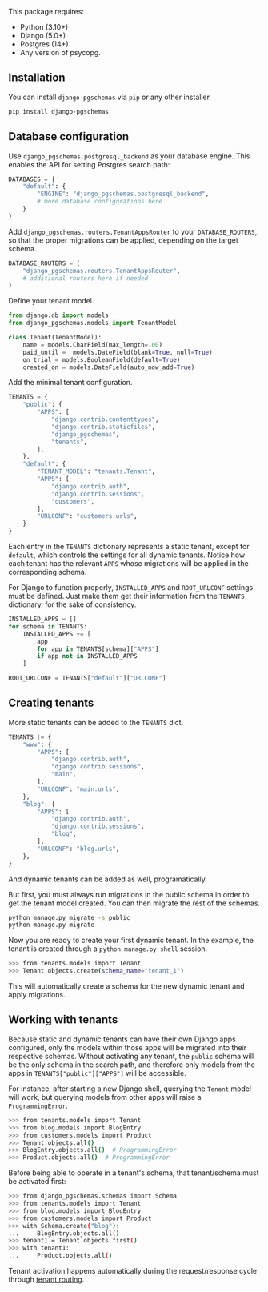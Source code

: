 This package requires:

- Python (3.10+)
- Django (5.0+)
- Postgres (14+)
- Any version of psycopg.

## Installation

You can install `django-pgschemas` via `pip` or any other installer.

```bash
pip install django-pgschemas
```

## Database configuration

Use `django_pgschemas.postgresql_backend` as your database engine. This enables the API for setting Postgres search path:

```python title="settings.py"
DATABASES = {
    "default": {
        "ENGINE": "django_pgschemas.postgresql_backend",
        # more database configurations here
    }
}
```

Add `django_pgschemas.routers.TenantAppsRouter` to your `DATABASE_ROUTERS`, so that the proper migrations can be applied, depending on the target schema.

```python title="settings.py"
DATABASE_ROUTERS = (
    "django_pgschemas.routers.TenantAppsRouter",
    # additional routers here if needed
)
```

Define your tenant model.

```python title="tenants/models.py"
from django.db import models
from django_pgschemas.models import TenantModel

class Tenant(TenantModel):
    name = models.CharField(max_length=100)
    paid_until =  models.DateField(blank=True, null=True)
    on_trial = models.BooleanField(default=True)
    created_on = models.DateField(auto_now_add=True)
```

Add the minimal tenant configuration.

```python title="settings.py"
TENANTS = {
    "public": {
        "APPS": [
            "django.contrib.contenttypes",
            "django.contrib.staticfiles",
            "django_pgschemas",
            "tenants",
        ],
    },
    "default": {
        "TENANT_MODEL": "tenants.Tenant",
        "APPS": [
            "django.contrib.auth",
            "django.contrib.sessions",
            "customers",
        ],
        "URLCONF": "customers.urls",
    }
}
```

Each entry in the `TENANTS` dictionary represents a static tenant, except for `default`, which controls the settings for all dynamic tenants. Notice how each tenant has the relevant `APPS` whose migrations will be applied in the corresponding schema.

For Django to function properly, `INSTALLED_APPS` and `ROOT_URLCONF` settings must be defined. Just make them get their information from the `TENANTS` dictionary, for the sake of consistency.

```python title="settings.py"
INSTALLED_APPS = []
for schema in TENANTS:
    INSTALLED_APPS += [
        app
        for app in TENANTS[schema]["APPS"]
        if app not in INSTALLED_APPS
    ]

ROOT_URLCONF = TENANTS["default"]["URLCONF"]
```

## Creating tenants

More static tenants can be added to the `TENANTS` dict.

```python title="settings.py"
TENANTS |= {
    "www": {
        "APPS": [
            "django.contrib.auth",
            "django.contrib.sessions",
            "main",
        ],
        "URLCONF": "main.urls",
    },
    "blog": {
        "APPS": [
            "django.contrib.auth",
            "django.contrib.sessions",
            "blog",
        ],
        "URLCONF": "blog.urls",
    },
}
```

And dynamic tenants can be added as well, programatically.

But first, you must always run migrations in the public schema in order to get the tenant model created. You can then migrate the rest of the schemas.

```bash
python manage.py migrate -s public
python manage.py migrate
```

Now you are ready to create your first dynamic tenant. In the example, the tenant is created through a `python manage.py shell` session.

```bash
>>> from tenants.models import Tenant
>>> Tenant.objects.create(schema_name="tenant_1")
```

This will automatically create a schema for the new dynamic tenant and apply migrations.

## Working with tenants

Because static and dynamic tenants can have their own Django apps configured, only the models within those apps will be migrated into their respective schemas. Without activating any tenant, the `public` schema will be the only schema in the search path, and therefore only models from the apps in `TENANTS["public"]["APPS"]` will be accessible.

For instance, after starting a new Django shell, querying the `Tenant` model will work, but querying models from other apps will raise a `ProgrammingError`:

```bash hl_lines="5 6"
>>> from tenants.models import Tenant
>>> from blog.models import BlogEntry
>>> from customers.models import Product
>>> Tenant.objects.all()
>>> BlogEntry.objects.all()  # ProgrammingError
>>> Product.objects.all()  # ProgrammingError
```

Before being able to operate in a tenant's schema, that tenant/schema must be activated first:

```bash hl_lines="1 5 8"
>>> from django_pgschemas.schemas import Schema
>>> from tenants.models import Tenant
>>> from blog.models import BlogEntry
>>> from customers.models import Product
>>> with Schema.create("blog"):
...     BlogEntry.objects.all()
>>> tenant1 = Tenant.objects.first()
>>> with tenant1:
...     Product.objects.all()
```

Tenant activation happens automatically during the request/response cycle through [tenant routing](routing.md).
